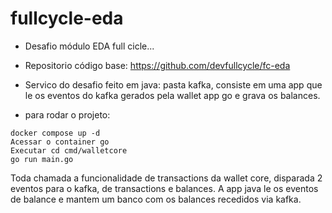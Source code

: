 # fullcycle-eda


- Desafio módulo EDA full cicle...

- Repositorio código base: https://github.com/devfullcycle/fc-eda

- Servico do desafio feito em java: pasta kafka, consiste em uma app que le os eventos do kafka gerados pela wallet app go e grava os balances.

- para rodar o projeto:

```
docker compose up -d
Acessar o container go 
Executar cd cmd/walletcore 
go run main.go
```

Toda chamada a funcionalidade de transactions da wallet core, disparada 2 eventos para o kafka, de transactions e balances. A app java le os eventos de balance e mantem um banco  com os balances recedidos via kafka. 
